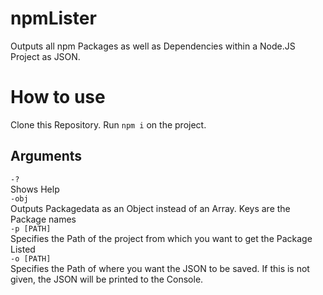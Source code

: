 # npmLister
Outputs all npm Packages as well as Dependencies within a Node.JS Project as JSON.

# How to use
Clone this Repository.
Run `npm i` on the project.

## Arguments
`-?`  
Shows Help  
`-obj`  
Outputs Packagedata as an Object instead of an Array. Keys are the Package names  
`-p [PATH]`  
Specifies the Path of the project from which you want to get the Package Listed  
`-o [PATH]`  
Specifies the Path of where you want the JSON to be saved. If this is not given, the JSON will be printed to the Console.
